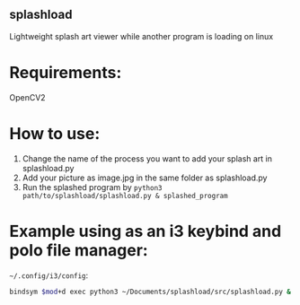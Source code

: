 ## splashload
Lightweight splash art viewer while another program is loading on linux

# Requirements: 
OpenCV2

# How to use:
1. Change the name of the process you want to add your splash art in splashload.py
2. Add your picture as image.jpg in the same folder as splashload.py
3. Run the splashed program by `python3 path/to/splashload/splashload.py & splashed_program`

# Example using as an i3 keybind and polo file manager:
`~/.config/i3/config`:
``` bash
bindsym $mod+d exec python3 ~/Documents/splashload/src/splashload.py & polo-gtk ~
```
